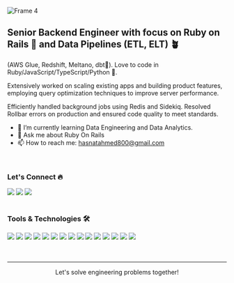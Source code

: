 ![Frame 4](https://github.com/HASNAT204/HASNAT204/assets/69316523/ec71e001-d2da-4082-8506-2a1860cc800a)

   <article>
        <h1>Senior Backend Engineer with focus on Ruby on Rails 🚀 and Data Pipelines (ETL, ELT) 🪴</h1>
        <p>(AWS Glue, Redshift, Meltano, dbt💭). Love to code in Ruby/JavaScript/TypeScript/Python 🤖.</p>
        <p>Extensively worked on scaling existing apps and building product features, employing query optimization techniques to improve server performance.</p>
        <p>Efficiently handled background jobs using Redis and Sidekiq. Resolved Rollbar errors on production and ensured code quality to meet standards.</p>
    </article>

- 🌱 I’m currently learning Data Engineering and Data Analytics.
- 💬 Ask me about Ruby On Rails
- 📫 How to reach me: hasnatahmed800@gmail.com


<br>

### Let's Connect 🔥
<a href="https://github.com/HASNAT204">
<img src="https://img.shields.io/badge/Github-211F1F?style=for-the-badge&logo=GitHub&logoColor=ffffff"></a> 
<a href="https://www.linkedin.com/in/hasnat-ahmed-sandhu/">
<img src="https://img.shields.io/badge/Linkedin-0077B5?style=for-the-badge&logo=Linkedin&logoColor=ffffff"></a>
<a href="mailto:iem.hasnatahmed800@gmail.com">
<img src="https://img.shields.io/badge/Microsoft_Outlook-0078D4?style=for-the-badge&logo=microsoft-outlook&logoColor=white"></a>
<br><br>

### Tools & Technologies 🛠

<div>
<img src="https://img.shields.io/badge/Ruby_on_Rails-CC0000?style=for-the-badge&logo=ruby-on-rails&logoColor=white" />
<img src="https://img.shields.io/badge/Ruby-CC342D?style=for-the-badge&logo=ruby&logoColor=white" />
<img src="https://img.shields.io/badge/Ubuntu-E95420?style=for-the-badge&logo=ubuntu&logoColor=white" />
<img src="https://img.shields.io/badge/JavaScript-F7DF1E?style=for-the-badge&logo=javascript&logoColor=white" />
<img src="https://img.shields.io/badge/Git-F05032?style=for-the-badge&logo=git&logoColor=white" />
<img src="https://img.shields.io/badge/AWS-232F3E?style=for-the-badge&logo=amazon-aws&logoColor=white"/>   
<img src="https://img.shields.io/badge/PostgreSQL-316192?style=for-the-badge&logo=postgresql&logoColor=white" />
<img src="https://img.shields.io/badge/mysql-%2300f.svg?style=for-the-badge&logo=mysql&logoColor=white" />
<img src="https://img.shields.io/badge/redis-%23DD0031.svg?style=for-the-badge&logo=redis&logoColor=white" />
<img src="https://img.shields.io/badge/MongoDB-%234ea94b.svg?style=for-the-badge&logo=mongodb&logoColor=white" />
<img src="https://img.shields.io/badge/Heroku-430098?style=for-the-badge&logo=heroku&logoColor=white" />
<img src="https://img.shields.io/badge/-Swagger-%23Clojure?style=for-the-badge&logo=swagger&logoColor=white" />
<img src="https://img.shields.io/badge/jira-%230A0FFF.svg?style=for-the-badge&logo=jira&logoColor=white" />
<img src="https://img.shields.io/badge/docker-%230db7ed.svg?style=for-the-badge&logo=docker&logoColor=white" />
<img src="https://img.shields.io/badge/Data_Engineering-4285F4?style=for-the-badge&logo=data-engineering&logoColor=white"/>   
</div>
<br><br>

-----------------------------------------------------------------------------------------------------------------------------------------------------------------------
<p align="center">Let's solve engineering problems together!</p>
  
